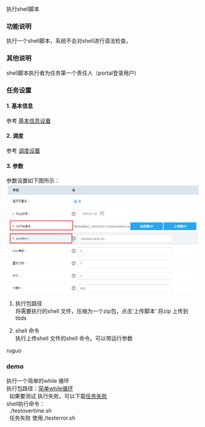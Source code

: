 执行shell脚本

### 功能说明
执行一个shell脚本，系统不会对shell进行语法检查。

### 其他说明
shell脚本执行者为任务第一个责任人（portal登录用户)

### 任务设置
#### 1. 基本信息  
参考 [基本信息设置](/workflow/workflow/runnerBasicInfo.md)  
#### 2. 调度  
参考 [调度设置](/workflow/workflow/runnerCycle.md)  

#### 3. 参数
参数设置如下图所示：
![shell 参数设置](/workflow/workflow/images/shell.jpg)
<br>
1. 执行包路径  
将需要执行的shell 文件，压缩为一个zip包，点击‘上传脚本’ 将zip 上传到tbds

2. shell 命令  
执行上传shell 文件的shell 命令。可以带运行参数

ruguo

### demo
执行一个简单的while 循环  
执行包路径：[简单while循环](http://download.csdn.net/download/wuyinxian/10240523)  
&nbsp;&nbsp;如果要测试 执行失败，可以下载[任务失败](http://download.csdn.net/download/wuyinxian/10240542)  
shell执行命令：  
&nbsp;&nbsp;./testovertime.sh  
&nbsp;&nbsp;任务失败 使用./testerror.sh 
